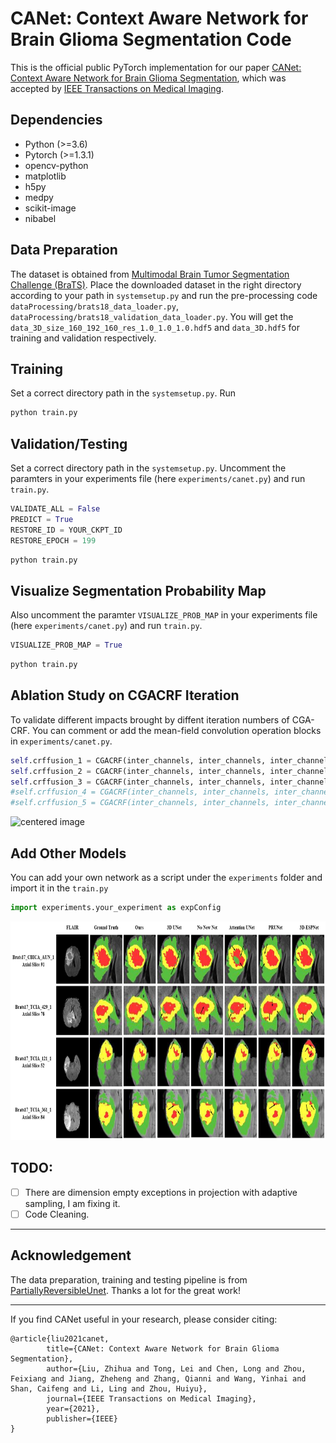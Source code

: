 # CANet: Context Aware Network for Brain Glioma Segmentation Code

This is the official public PyTorch implementation for our paper [CANet: Context Aware Network for Brain Glioma Segmentation](https://arxiv.org/pdf/2007.07788.pdf),
which was accepted by [IEEE Transactions on Medical Imaging](https://ieeexplore.ieee.org/document/9378564).

## Dependencies

- Python (>=3.6)
- Pytorch (>=1.3.1)
- opencv-python
- matplotlib
- h5py
- medpy
- scikit-image
- nibabel

## Data Preparation

The dataset is obtained from [Multimodal Brain Tumor Segmentation Challenge (BraTS)](https://www.med.upenn.edu/cbica/brats2020/). Place the downloaded dataset in the right directory according to your path in `systemsetup.py` and run the pre-processing code `dataProcessing/brats18_data_loader.py`, `dataProcessing/brats18_validation_data_loader.py`. You will get the `data_3D_size_160_192_160_res_1.0_1.0_1.0.hdf5` and `data_3D.hdf5` for training and validation respectively.

## Training

Set a correct directory path in the `systemsetup.py`. Run

```bash
python train.py
```

## Validation/Testing

Set a correct directory path in the `systemsetup.py`. Uncomment the paramters in your experiments file (here `experiments/canet.py`) and run `train.py`.

```python
VALIDATE_ALL = False
PREDICT = True
RESTORE_ID = YOUR_CKPT_ID
RESTORE_EPOCH = 199
```
```bash
python train.py
```

## Visualize Segmentation Probability Map

Also uncomment the paramter `VISUALIZE_PROB_MAP` in your experiments file (here `experiments/canet.py`) and run `train.py`.

```python
VISUALIZE_PROB_MAP = True
```
```bash
python train.py
```

## Ablation Study on CGACRF Iteration

To validate different impacts brought by diffent iteration numbers of CGA-CRF. You can comment or add the mean-field convolution operation blocks in `experiments/canet.py`.

```python
self.crffusion_1 = CGACRF(inter_channels, inter_channels, inter_channels)
self.crffusion_2 = CGACRF(inter_channels, inter_channels, inter_channels)
self.crffusion_3 = CGACRF(inter_channels, inter_channels, inter_channels)
#self.crffusion_4 = CGACRF(inter_channels, inter_channels, inter_channels)
#self.crffusion_5 = CGACRF(inter_channels, inter_channels, inter_channels)
```
<img src="./fig/ProbMap_Iteration.png" alt="centered image" width="700" height="350">

## Add Other Models

You can add your own network as a script under the `experiments` folder and import it in the `train.py`

```python
import experiments.your_experiment as expConfig
```

<img src="./fig/SOTAComparision.png" alt="centered image" width="700" height="350">

## TODO:

- [ ] There are dimension empty exceptions in projection with adaptive sampling, I am fixing it.
- [ ] Code Cleaning.

------
## Acknowledgement
The data preparation, training and testing pipeline is from [PartiallyReversibleUnet](https://github.com/RobinBruegger/PartiallyReversibleUnet). Thanks a lot for the great work! 

------
If you find CANet useful in your research, please consider citing:
```
@article{liu2021canet,
        title={CANet: Context Aware Network for Brain Glioma Segmentation},
        author={Liu, Zhihua and Tong, Lei and Chen, Long and Zhou, Feixiang and Jiang, Zheheng and Zhang, Qianni and Wang, Yinhai and Shan, Caifeng and Li, Ling and Zhou, Huiyu},
        journal={IEEE Transactions on Medical Imaging},
        year={2021},
        publisher={IEEE}
}
```
